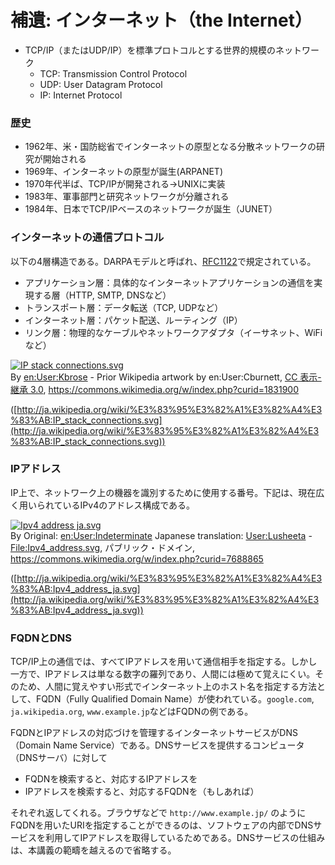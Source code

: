 # 補遺: インターネット（the Internet）

* TCP/IP（またはUDP/IP）を標準プロトコルとする世界的規模のネットワーク
  * TCP: Transmission Control Protocol
  * UDP: User Datagram Protocol
  * IP: Internet Protocol

### 歴史

* 1962年、米・国防総省でインターネットの原型となる分散ネットワークの研究が開始される
* 1969年、インターネットの原型が誕生(ARPANET)
* 1970年代半ば、TCP/IPが開発される→UNIXに実装
* 1983年、軍事部門と研究ネットワークが分離される
* 1984年、日本でTCP\/IPベースのネットワークが誕生（JUNET）

### インターネットの通信プロトコル

以下の4層構造である。DARPAモデルと呼ばれ、[RFC1122](http://tools.ietf.org/html/rfc1122)で規定されている。

* アプリケーション層：具体的なインターネットアプリケーションの通信を実現する層（HTTP, SMTP, DNSなど）
* トランスポート層：データ転送（TCP, UDPなど）
* インターネット層：パケット配送、ルーティング（IP）
* リンク層：物理的なケーブルやネットワークアダプタ（イーサネット、WiFiなど）

<p><a href="https://commons.wikimedia.org/wiki/File:IP_stack_connections.svg#/media/File:IP_stack_connections.svg"><img src="https://upload.wikimedia.org/wikipedia/commons/thumb/c/c4/IP_stack_connections.svg/1200px-IP_stack_connections.svg.png" alt="IP stack connections.svg"></a><br>By <a href="https://en.wikipedia.org/wiki/User:Kbrose" class="extiw" title="en:User:Kbrose">en:User:Kbrose</a> - Prior Wikipedia artwork by en:User:Cburnett, <a href="http://creativecommons.org/licenses/by-sa/3.0/" title="Creative Commons Attribution-Share Alike 3.0">CC 表示-継承 3.0</a>, <a href="https://commons.wikimedia.org/w/index.php?curid=1831900">https://commons.wikimedia.org/w/index.php?curid=1831900</a></p>

([http://ja.wikipedia.org/wiki/%E3%83%95%E3%82%A1%E3%82%A4%E3%83%AB:IP_stack_connections.svg](http://ja.wikipedia.org/wiki/%E3%83%95%E3%82%A1%E3%82%A4%E3%83%AB:IP_stack_connections.svg))

### IPアドレス

IP上で、ネットワーク上の機器を識別するために使用する番号。下記は、現在広く用いられているIPv4のアドレス構成である。

<p><a href="https://commons.wikimedia.org/wiki/File:Ipv4_address_ja.svg#/media/File:Ipv4_address_ja.svg"><img src="https://upload.wikimedia.org/wikipedia/commons/thumb/2/29/Ipv4_address_ja.svg/1200px-Ipv4_address_ja.svg.png" alt="Ipv4 address ja.svg"></a><br>By Original: <a href="https://en.wikipedia.org/wiki/User:Indeterminate" class="extiw" title="en:User:Indeterminate">en:User:Indeterminate</a> Japanese translation: <a href="//commons.wikimedia.org/w/index.php?title=User:Lusheeta&amp;action=edit&amp;redlink=1" class="new" title="User:Lusheeta (page does not exist)">User:Lusheeta</a> - <a href="//commons.wikimedia.org/wiki/File:Ipv4_address.svg" title="File:Ipv4 address.svg">File:Ipv4_address.svg</a>, パブリック・ドメイン, <a href="https://commons.wikimedia.org/w/index.php?curid=7688865">https://commons.wikimedia.org/w/index.php?curid=7688865</a></p>

([http://ja.wikipedia.org/wiki/%E3%83%95%E3%82%A1%E3%82%A4%E3%83%AB:Ipv4_address_ja.svg](http://ja.wikipedia.org/wiki/%E3%83%95%E3%82%A1%E3%82%A4%E3%83%AB:Ipv4_address_ja.svg))

### FQDNとDNS

TCP/IP上の通信では、すべてIPアドレスを用いて通信相手を指定する。しかし一方で、IPアドレスは単なる数字の羅列であり、人間には極めて覚えにくい。そのため、人間に覚えやすい形式でインターネット上のホスト名を指定する方法として、FQDN（Fully Qualified Domain Name）が使われている。`google.com`, `ja.wikipedia.org`, `www.example.jp`などはFQDNの例である。

FQDNとIPアドレスの対応づけを管理するインターネットサービスがDNS（Domain Name Service）である。DNSサービスを提供するコンピュータ（DNSサーバ）に対して

* FQDNを検索すると、対応するIPアドレスを
* IPアドレスを検索すると、対応するFQDNを（もしあれば）

それぞれ返してくれる。ブラウザなどで `http://www.example.jp/` のようにFQDNを用いたURIを指定することができるのは、ソフトウェアの内部でDNSサービスを利用してIPアドレスを取得しているためである。DNSサービスの仕組みは、本講義の範疇を越えるので省略する。